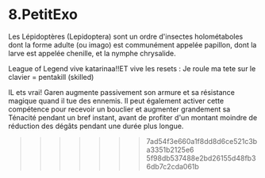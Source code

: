 # 8.PetitExo
Les Lépidoptères (Lepidoptera) sont un ordre d'insectes holométaboles dont la forme adulte (ou imago) est communément appelée papillon, dont la larve est appelée chenille, et la nymphe chrysalide. 

League of Legend
vive katarinaa!!ET vive les resets : 
Je roule ma tete sur le clavier = pentakill (skilled)

IL ets vrai!
Garen augmente passivement son armure et sa résistance magique quand il tue des ennemis. Il peut également activer cette compétence pour recevoir un bouclier et augmenter grandement sa Ténacité pendant un bref instant, avant de profiter d'un montant moindre de réduction des dégâts pendant une durée plus longue.
>>>>>>> 7ad54f3e660a1f8dd8d6ce521c3ba3351b2125e6
>>>>>>> 5f98db537488e2bd26155d48fb36db7c2cda061b
